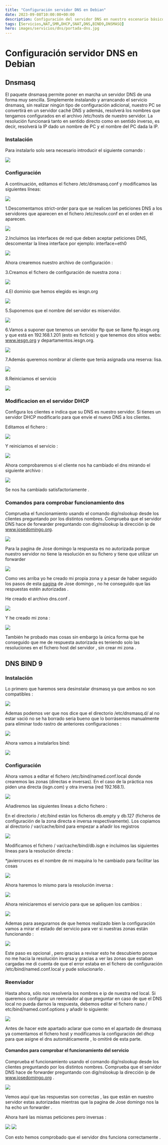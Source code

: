 ```yaml
---
title: "Configuración servidor DNS en Debian"
date: 2023-09-08T10:00:00+00:00
description: Configuración del servidor DNS en nuestro escenario básico bajo debian 10
tags: [Servicios,NAT,SMR,DHCP,SNAT,DNS,BIND9,DNSMASQ]
hero: images/servicios/dns/portada-dns.jpg
---
```



# Configuración servidor DNS en Debian    
## Dnsmasq
El paquete dnsmasq permite poner en marcha un servidor DNS de una forma muy sencilla. Simplemente instalando y arrancando el servicio dnsmasq, sin realizar ningún tipo de configuración adicional, nuestro PC se convertirá en un servidor caché DNS y además, resolverá los nombres que tengamos configurados en el archivo /etc/hosts de nuestro servidor. La resolución funcionará tanto en sentido directo como en sentido inverso, es decir, resolverá la IP dado un nombre de PC y el nombre del PC dada la IP.

### Instalación
Para instalarlo solo sera necesario introducir el siguiente comando :

![](/servicios/dns/img/Aspose.Words.5fca9cc1-3c81-4853-a5ed-a70b0122341b.048.png)

### Configuración
A continuación, editamos el fichero /etc/dnsmasq.conf y modificamos las siguientes líneas:

![](/servicios/dns/img/Aspose.Words.5fca9cc1-3c81-4853-a5ed-a70b0122341b.049.png)

1.Descomentamos strict-order para que se realicen las peticiones DNS a los servidores que aparecen en el fichero /etc/resolv.conf en el orden en él aparecen.

![](/servicios/dns/img/Aspose.Words.5fca9cc1-3c81-4853-a5ed-a70b0122341b.050.png)

2.Incluimos las interfaces de red que deben aceptar peticiones DNS, descomentar la línea interface por ejemplo: interface=eth0

![](/servicios/dns/img/Aspose.Words.5fca9cc1-3c81-4853-a5ed-a70b0122341b.051.png)

Ahora crearemos nuestro archivo de configuración :

3.Creamos el fichero de configuración de nuestra zona :

![](/servicios/dns/img/Aspose.Words.5fca9cc1-3c81-4853-a5ed-a70b0122341b.052.png)

4.El dominio que hemos elegido es iesgn.org

![](/servicios/dns/img/Aspose.Words.5fca9cc1-3c81-4853-a5ed-a70b0122341b.053.png)

5.Suponemos que el nombre del servidor es miservidor.

![](/servicios/dns/img/Aspose.Words.5fca9cc1-3c81-4853-a5ed-a70b0122341b.054.png)

6.Vamos a suponer que tenemos un servidor ftp que se llame ftp.iesgn.org y que está en 192.168.1.201 (esto es ficticio) y que tenemos dos sitios webs: www.iesgn.org y departamentos.iesgn.org.

![](/servicios/dns/img/Aspose.Words.5fca9cc1-3c81-4853-a5ed-a70b0122341b.055.png)

7.Además queremos nombrar al cliente que tenía asignada una reserva: lisa.

![](/servicios/dns/img/Aspose.Words.5fca9cc1-3c81-4853-a5ed-a70b0122341b.056.png)

8.Reiniciamos el servicio

![](/servicios/dns/img/Aspose.Words.5fca9cc1-3c81-4853-a5ed-a70b0122341b.057.png)



### Modificacion en el servidor DHCP
Configura los clientes e indica que su DNS es nuestro servidor. Si tienes un servidor DHCP modificarlo para que envíe el nuevo DNS a los clientes.

Editamos el fichero :

![](/servicios/dns/img/Aspose.Words.5fca9cc1-3c81-4853-a5ed-a70b0122341b.058.png)

Y reiniciamos el servicio :

![](/servicios/dns/img/Aspose.Words.5fca9cc1-3c81-4853-a5ed-a70b0122341b.059.png)

Ahora comprobaremos si el cliente nos ha cambiado el dns mirando el siguiente archivo :

![](/servicios/dns/img/Aspose.Words.5fca9cc1-3c81-4853-a5ed-a70b0122341b.060.png)

Se nos ha cambiado satisfactoriamente .

### Comandos para comprobar funcionamiento dns
Comprueba el funcionamiento usando el comando dig/nslookup desde los clientes preguntando por los distintos nombres. Comprueba que el servidor DNS hace de forwarder preguntando con  dig/nslookup la dirección ip de www.josedomingo.org.

![](/servicios/dns/img/Aspose.Words.5fca9cc1-3c81-4853-a5ed-a70b0122341b.061.png)

Para la pagina de Jose domingo la respuesta es no autorizada porque nuestro servidor no tiene la resolución en su fichero y tiene que utilizar un forwarder

![](/servicios/dns/img/Aspose.Words.5fca9cc1-3c81-4853-a5ed-a70b0122341b.062.png)



Como ves arriba yo he creado mi propia zona y a pesar de haber seguido los pasos de esta [pagina](https://www.josedomingo.org/pledin/2020/12/servidor-dns-dnsmasq/) de Jose domingo , no he conseguido que las respuestas estén autorizadas .

He creado el archivo dns.conf .

![](/servicios/dns/img/Aspose.Words.5fca9cc1-3c81-4853-a5ed-a70b0122341b.063.png)

Y he creado  mi zona :

![](/servicios/dns/img/Aspose.Words.5fca9cc1-3c81-4853-a5ed-a70b0122341b.064.png)

También he probado mas cosas sin embargo la única forma que he conseguido que me de respuesta autorizada es teniendo solo las resoluciones en el fichero host del servidor , sin crear mi zona .




## DNS BIND 9
### Instalación

Lo primero que haremos sera desinstalar dnsmasq ya que ambos no son compatibles :

![](/servicios/dns/img/Aspose.Words.5fca9cc1-3c81-4853-a5ed-a70b0122341b.065.png)

Ademas podemos ver que nos dice que el directorio /etc/dnsmasq.d/ al no estar vació no se ha borrado seria bueno que lo borrásemos manualmente para eliminar todo rastro de anteriores configuraciones :

![](/servicios/dns/img/Aspose.Words.5fca9cc1-3c81-4853-a5ed-a70b0122341b.066.png)


Ahora vamos a instalarlos bind:

![](/servicios/dns/img/Aspose.Words.5fca9cc1-3c81-4853-a5ed-a70b0122341b.067.png)

### Configuración

Ahora vamos a editar el fichero  /etc/bind/named.conf.local donde crearemos las zonas (directas e inversas). En el caso de la práctica nos piden una directa (isgn.com) y otra inversa (red 192.168.1). 

![](/servicios/dns/img/Aspose.Words.5fca9cc1-3c81-4853-a5ed-a70b0122341b.068.png)

Añadiremos las siguientes líneas a dicho fichero :

En el directorio / etc/bind están los ficheros db.empty y db.127 (ficheros de configuración de la zona directa e inversa respectivamente). Los copiamos al directorio / var/cache/bind para empezar a añadir los registros

![](/servicios/dns/img/Aspose.Words.5fca9cc1-3c81-4853-a5ed-a70b0122341b.069.png)

Modificamos el fichero  / var/cache/bind/db.isgn e incluimos las siguientes líneas para la resolución directa :

*javiercruces es el nombre de mi maquina lo he cambiado para facilitar las cosas

![](/servicios/dns/img/Aspose.Words.5fca9cc1-3c81-4853-a5ed-a70b0122341b.070.png)

Ahora haremos lo mismo para la resolución inversa :

![](/servicios/dns/img/Aspose.Words.5fca9cc1-3c81-4853-a5ed-a70b0122341b.071.png)

Ahora reiniciaremos el servicio para que se apliquen los cambios :

![](/servicios/dns/img/Aspose.Words.5fca9cc1-3c81-4853-a5ed-a70b0122341b.072.png)

Ademas para asegurarnos de que hemos realizado bien la configuración vamos a mirar el estado del servicio para ver si nuestras zonas están funcionando :

![](/servicios/dns/img/Aspose.Words.5fca9cc1-3c81-4853-a5ed-a70b0122341b.073.png)

Este paso es opcional , pero gracias a revisar esto he descubierto porque no me hacia la resolución inversa y gracias a ver las zonas que estaban cargadas me di cuenta de que el error estaba en el fichero de configuración /etc/bind/named.conf.local y pude solucionarlo .

### Reenviador
Hasta ahora, sólo nos resolvería los nombres e ip de nuestra red local. Si queremos configurar un reenviador al que preguntar en caso de que el DNS local no pueda darnos la respuesta, debemos editar el fichero nano / etc/bind/named.conf.options y añadir lo siguiente:

![](/servicios/dns/img/Aspose.Words.5fca9cc1-3c81-4853-a5ed-a70b0122341b.074.png)

Antes de hacer este apartado aclarar que como en el apartado de dnsmasq ya comentamos el fichero host y modificamos la configuración del dhcp para que asigne el dns automáticamente , lo omitiré de esta parte.


#### Comandos para comprobar el funcionamiento del servicio
Comprueba el funcionamiento usando el comando dig/nslookup desde los clientes preguntando por los distintos nombres. Comprueba que el servidor DNS hace de forwarder preguntando con  dig/nslookup la dirección ip de www.josedomingo.org .

![](/servicios/dns/img/Aspose.Words.5fca9cc1-3c81-4853-a5ed-a70b0122341b.075.png)

Vemos aquí que las respuestas son correctas , las que están en nuestro servidor estas autorizadas mientras que la pagina de Jose domingo nos la ha echo un forwarder .

Ahora haré las mismas peticiones pero inversas :

![](/servicios/dns/img/Aspose.Words.5fca9cc1-3c81-4853-a5ed-a70b0122341b.076.png)
![](/servicios/dns/img/Aspose.Words.5fca9cc1-3c81-4853-a5ed-a70b0122341b.077.png)

Con esto hemos comprobado que el servidor dns funciona correctamente .



